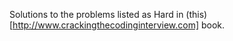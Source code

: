 Solutions to the problems listed as Hard in (this)[http://www.crackingthecodinginterview.com] book.
